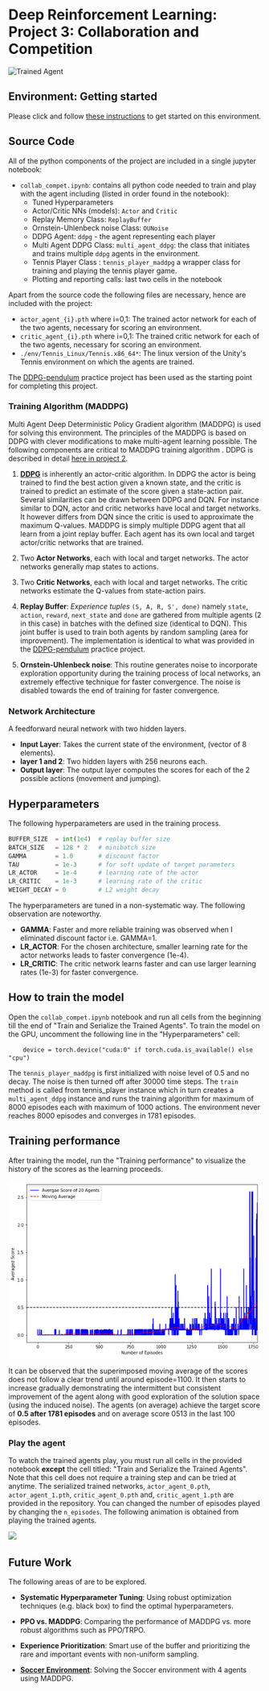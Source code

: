 [//]: # (Image References)

[image1]: https://user-images.githubusercontent.com/10624937/42135623-e770e354-7d12-11e8-998d-29fc74429ca2.gif "Trained Agent"

# Deep Reinforcement Learning: Project 3: Collaboration and Competition

![Trained Agent][image1]

## Environment: Getting started
Please click and follow [these instructions](https://github.com/udacity/deep-reinforcement-learning/tree/master/p3_collab-compet) to get started on this environment.

## Source Code
All of the python components of the project are included in a single jupyter notebook:
* `collab_compet.ipynb`: contains all python code needed to train and play with the agent including (listed in order found in the notebook):
    * Tuned Hyperparameters           
    * Actor/Critic NNs (models):       `Actor` and `Critic`
    * Replay Memory Class:             `ReplayBuffer`
    * Ornstein-Uhlenbeck noise Class:  `OUNoise`
    * DDPG Agent:                      `ddpg` - the agent representing each player
    * Multi Agent DDPG Class:          `multi_agent_ddpg`: the class that initiates and trains multiple `ddpg` agents in the environment.
    * Tennis Player Class :            `tennis_player_maddpg` a wrapper class for training and playing the tennis player game.
    * Plotting and reporting calls:    last two cells in the notebook

Apart from the source code the following files are necessary, hence are included with the project:
* `actor_agent_{i}.pth` where i=0,1:  The trained actor network for each of the two agents, necessary for scoring an environment.
* `critic_agent_{i}.pth` where i=0,1: The trained critic network for each of the two agents, necessary for scoring an environment.
* `./env/Tennis_Linux/Tennis.x86_64*`: The linux version of the Unity's Tennis environment on which the agents are trained.

The [DDPG-pendulum](https://github.com/udacity/deep-reinforcement-learning/tree/master/ddpg-pendulum) practice project has been used as the starting point for completing this project.

### Training Algorithm (MADDPG)
Multi Agent Deep Deterministic Policy Gradient algorithm (MADDPG) is used for solving this environment. The principles of the MADDPG is based on DDPG with clever modifications to make multi-agent learning possible.
The following components are critical to MADDPG training algorithm . DDPG is described in detail [here in project 2](https://github.com/adehgha/Deep_RL_Projects/tree/master/project%202-continuous_control).

1. **[DDPG](https://arxiv.org/pdf/1509.02971.pdf)** is inherently an actor-critic algorithm. In DDPG the actor is being trained to find the best action given a known state, and the critic is trained to predict an estimate of the score given a state-action pair. Several similarities can be drawn between DDPG and DQN. For instance similar to DQN, actor and critic networks have local and target networks. It however differs from DQN since the critic is used to approximate the maximum Q-values. MADDPG is simply multiple DDPG agent that all learn from a joint replay buffer. Each agent has its own local and target actor/critic networks that are trained.

2. Two **Actor Networks**, each with local and target networks. The actor networks generally map states to actions.

3. Two **Critic Networks**, each with local and target networks. The critic networks estimate the Q-values from state-action pairs.

5. **Replay Buffer**: *Experience tuples* `(S, A, R, S', done)` namely `state`, `action`, `reward`, `next_state` and `done` are gathered from multiple agents (2 in this case) in batches with the defined size (identical to DQN). This joint buffer is used to train both agents by random sampling (area for improvement). The implementation is identical to what was provided in the [DDPG-pendulum](https://github.com/udacity/deep-reinforcement-learning/tree/master/ddpg-pendulum) practice project.

6. **Ornstein-Uhlenbeck noise**: This routine generates noise to incorporate exploration opportunity during the training process of local networks, an extremely effective technique for faster convergence. The noise is disabled towards the end of training for faster convergence.
    

### Network Architecture
A feedforward neural network with two hidden layers. 
* **Input Layer**:   Takes the current state of the environment, (vector of 8 elements).
* **layer 1 and 2**: Two hidden layers with 256 neurons each.
* **Output layer**:  The output layer computes the scores for each of the 2 possible actions (movement and jumping).


## Hyperparameters
The following hyperparameters are used in the training process.

```python
BUFFER_SIZE  = int(1e4)  # replay buffer size
BATCH_SIZE   = 128 * 2   # minibatch size
GAMMA        = 1.0       # discount factor
TAU          = 1e-3      # for soft update of target parameters
LR_ACTOR     = 1e-4      # learning rate of the actor 
LR_CRITIC    = 1e-3      # learning rate of the critic
WEIGHT_DECAY = 0         # L2 weight decay
```
The hyperparameters are tuned in a non-systematic way. The following observation are noteworthy.
* **GAMMA**: Faster and more reliable training was observed when I eliminated discount factor i.e. GAMMA=1.
* **LR_ACTOR**: For the chosen architecture, smaller learning rate for the actor networks leads to faster convergence (1e-4).
* **LR_CRITIC**: The critic network learns faster and can use larger learning rates (1e-3) for faster convergence.

## How to train the model
Open the `collab_compet.ipynb` notebook and run all cells from the beginning till the end of "Train and Serialize the Trained Agents".
To train the model on the GPU, uncomment the following line in the "Hyperparameters" cell:

        device = torch.device("cuda:0" if torch.cuda.is_available() else "cpu")

The `tennis_player_maddpg` is first initialized with noise level of 0.5 and no decay. The noise is then turned off after 30000 time steps. The `train` method is called from tennis_player instance which in turn creates a `multi_agent_ddpg` instance and runs the training algorithm for maximum of 8000 episodes each with maximum of 1000 actions. The environment never reaches 8000 episodes and converges in 1781 episodes.

## Training performance
After training the model, run the "Training performance" to visualize the history of the scores as the learning proceeds.

![](./image/scores.png)

It can be observed that the superimposed moving average of the scores does not follow a clear trend until around episode=1100. It then starts to increase gradually demonstrating the intermittent but consistent improvement of the agent along with good exploration of the solution space (using the induced noise).
The agents (on average) achieve the target score of **0.5 after 1781 episodes** and on average score 0513 in the last 100 episodes.

### Play the agent
To watch the trained agents play, you must run all cells in the provided notebook **except** the cell titled: "Train and Serialize the Trained Agents".
Note that this cell does not require a training step and can be tried at anytime. The serialized trained networks, `actor_agent_0.pth`, `actor_agent_1.pth`, `critic_agent_0.pth` and, `critic_agent_1.pth` are provided in the repository.
You can changed the number of episodes played by changing the `n_episodes`.
The following animation is obtained from playing the trained agents.

![](./image/trained_agents.gif)


## Future Work
The following areas of are to be explored.

* **Systematic Hyperparameter Tuning**: Using robust optimization techniques (e.g. black box) to find the optimal hyperparameters.

* **PPO vs. MADDPG**: Comparing the performance of MADDPG vs. more robust algorithms such as PPO/TRPO.

* **Experience Prioritization**: Smart use of the buffer and prioritizing the rare and important events with non-uniform sampling.

* **[Soccer Environment](https://github.com/udacity/deep-reinforcement-learning/tree/master/p3_collab-compet#optional-challenge-crawler-environment)**: Solving the Soccer environment with 4 agents using MADDPG.

